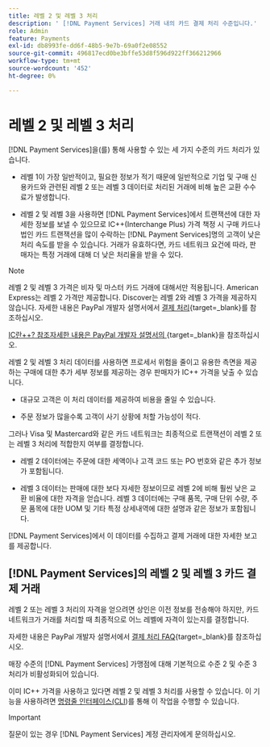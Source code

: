 ```yaml
---
title: 레벨 2 및 레벨 3 처리
description: ' [!DNL Payment Services] 거래 내의 카드 결제 처리 수준입니다.'
role: Admin
feature: Payments
exl-id: db8993fe-dd6f-48b5-9e7b-69a0f2e08552
source-git-commit: 496817ecd0be3bffe53d8f596d922ff366212966
workflow-type: tm+mt
source-wordcount: '452'
ht-degree: 0%

---
```


# 레벨 2 및 레벨 3 처리

[!DNL Payment Services]을(를) 통해 사용할 수 있는 세 가지 수준의 카드 처리가 있습니다.

* 레벨 1이 가장 일반적이고, 필요한 정보가 적기 때문에 일반적으로 기업 및 구매 신용카드와 관련된 레벨 2 또는 레벨 3 데이터로 처리된 거래에 비해 높은 교환 수수료가 발생합니다.

* 레벨 2 및 레벨 3을 사용하면 [!DNL Payment Services]에서 트랜잭션에 대한 자세한 정보를 보낼 수 있으므로 IC++(Interchange Plus) 가격 책정 시 구매 카드나 법인 카드 트랜잭션을 많이 수락하는 [!DNL Payment Services]명의 고객이 낮은 처리 속도를 받을 수 있습니다. 거래가 유효하다면, 카드 네트워크 요건에 따라, 판매자는 특정 거래에 대해 더 낮은 처리율을 받을 수 있다.

>[!NOTE]
>
>레벨 2 및 레벨 3 가격은 비자 및 마스터 카드 거래에 대해서만 적용됩니다. American Express는 레벨 2 가격만 제공합니다. Discover는 레벨 2와 레벨 3 가격을 제공하지 않습니다. 자세한 내용은 PayPal 개발자 설명서에서 [결제 처리](https://developer.paypal.com/docs/checkout/advanced/processing/){target=_blank}를 참조하십시오.

[IC란++? 참조자세한 내용은 PayPal 개발자 설명서의 ](https://www.paypal.com/us/brc/article/what-is-interchange-plus-plus){target=_blank}을 참조하십시오.

레벨 2 및 레벨 3 처리 데이터를 사용하면 프로세서 위험을 줄이고 유용한 측면을 제공하는 구매에 대한 추가 세부 정보를 제공하는 경우 판매자가 IC++ 가격을 낮출 수 있습니다.

* 대규모 고객은 이 처리 데이터를 제공하여 비용을 줄일 수 있습니다.

* 주문 정보가 많을수록 고객이 사기 상황에 처할 가능성이 적다.

그러나 Visa 및 Mastercard와 같은 카드 네트워크는 최종적으로 트랜잭션이 레벨 2 또는 레벨 3 처리에 적합한지 여부를 결정합니다.

* 레벨 2 데이터에는 주문에 대한 세액이나 고객 코드 또는 PO 번호와 같은 추가 정보가 포함됩니다.

* 레벨 3 데이터는 판매에 대한 보다 자세한 정보이므로 레벨 2에 비해 훨씬 낮은 교환 비율에 대한 자격을 얻습니다. 레벨 3 데이터에는 구매 품목, 구매 단위 수량, 주문 품목에 대한 UOM 및 기타 특정 상세내역에 대한 설명과 같은 정보가 포함됩니다.

[!DNL Payment Services]에서 이 데이터를 수집하고 결제 거래에 대한 자세한 보고를 제공합니다.

## [!DNL Payment Services]의 레벨 2 및 레벨 3 카드 결제 거래

레벨 2 또는 레벨 3 처리의 자격을 얻으려면 상인은 이전 정보를 전송해야 하지만, 카드 네트워크가 거래를 처리할 때 최종적으로 어느 레벨에 자격이 있는지를 결정합니다.

자세한 내용은 PayPal 개발자 설명서에서 [결제 처리 FAQ](https://www.paypal.com/us/cshelp/article/ts2278?_ga=1.131773126.875104296.1712843492){target=_blank}를 참조하십시오.

매장 수준의 [!DNL Payment Services] 가맹점에 대해 기본적으로 수준 2 및 수준 3 처리가 비활성화되어 있습니다.

이미 IC++ 가격을 사용하고 있다면 레벨 2 및 레벨 3 처리를 사용할 수 있습니다. 이 기능을 사용하려면 [명령줄 인터페이스(CLI](configure-cli.md))를 통해 이 작업을 수행할 수 있습니다.

>[!IMPORTANT]
>
>질문이 있는 경우 [!DNL Payment Services] 계정 관리자에게 문의하십시오.
